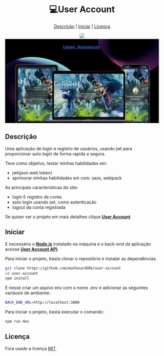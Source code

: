 <h1 align='center' >
  💻User Account
</h1>
<div align='center'>

[Descrição](#descrição)
|
[Iniciar](#iniciar)
|
[Licença](#licença)

</div>

<div align='center'>
  <img src='https://img.shields.io/github/license/matheus369k/user-account.svg'/>
</div>

<div align='center'>
  <img src='.github/assets/project-preview.jpg'/>
</div>

## Descrição

Uma aplicação de login e registro de usuários, usando jwt para proporcionar auto login de forma rapida e segura.

Teve como objetivo, testar minhas habilidades em:

- jwt(json web token)
- aprimorar minhas habilidades em com: sass, webpack

As principais características do site:

- login E registro de conta.
- auto login usando jwt, como autenticação
- logout da conta registrada

Se quiser ver o projeto em mais detalhes clique **[User Account](https://user-account-beta.vercel.app/)**

## Iniciar

E necessário o **[Node.js](https://nodejs.org/pt/download)** instalado na máquina e o back-end da aplicação acesse **[User Account API](https://github.com/matheus369k/user-account-api.git)**.

Para iniciar o projeto, basta clonar o repositório e instalar as dependências.

```bash
git clone https://github.com/matheus369k/user-account
cd user-account
npm install
```

E nesse criar um aquivo env com o nome .env e adicionar as seguintes variáveis de ambiente:

```bash
BACK_END_URL=http://localhost:3000
```

Para iniciar o projeto, basta executar o comando:

```bash
npm run dev
```

## Licença

Fora usado a licença [MIT](./LICENSE).
